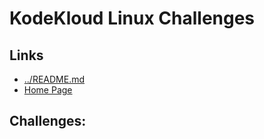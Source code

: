 # KodeKloud Linux Challenges

## Links

- [../README.md](../README.md)
- [Home Page](https://kodekloud.com/courses/linux-challenges/)

## Challenges:
